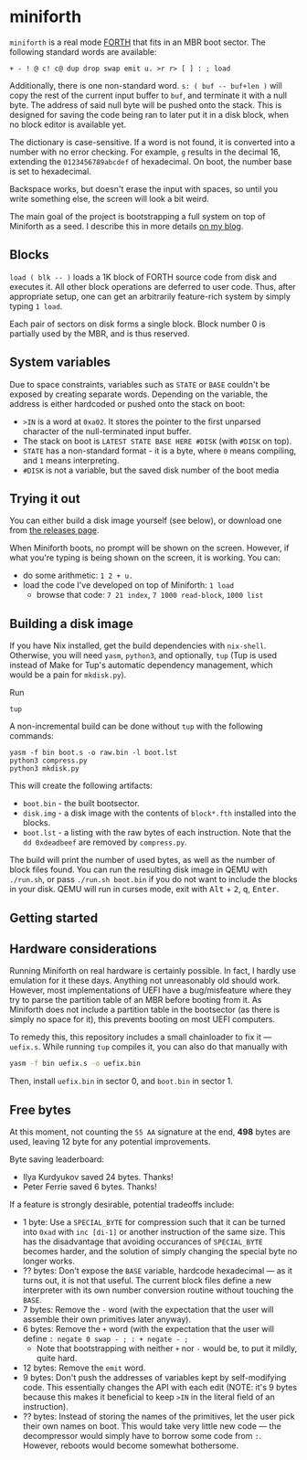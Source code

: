 # miniforth

`miniforth` is a real mode [FORTH] that fits in an MBR boot sector.
The following standard words are available:

```
+ - ! @ c! c@ dup drop swap emit u. >r r> [ ] : ; load
```

Additionally, there is one non-standard word. `s: ( buf -- buf+len )` will copy the
rest of the current input buffer to `buf`, and terminate it with a null byte. The address
of said null byte will be pushed onto the stack. This is designed for saving the code being
ran to later put it in a disk block, when no block editor is available yet.

The dictionary is case-sensitive. If a word is not found, it is converted into a number
with no error checking. For example, `g` results in the decimal 16, extending
the `0123456789abcdef` of hexadecimal. On boot, the number base is set to hexadecimal.

Backspace works, but doesn't erase the input with spaces, so until you write something else,
the screen will look a bit weird.

The main goal of the project is bootstrapping a full system on top of Miniforth
as a seed. I describe this in more details [on my blog][blog].

## Blocks

`load ( blk -- )` loads a 1K block of FORTH source code from disk and executes it.
All other block operations are deferred to user code. Thus, after appropriate setup,
one can get an arbitrarily feature-rich system by simply typing `1 load`.

Each pair of sectors on disk forms a single block. Block number 0 is partially used
by the MBR, and is thus reserved.

## System variables

Due to space constraints, variables such as `STATE` or `BASE` couldn't be exposed by creating
separate words. Depending on the variable, the address is either hardcoded or pushed onto
the stack on boot:

 - `>IN` is a word at `0xa02`. It stores the pointer to the first unparsed character
   of the null-terminated input buffer.
 - The stack on boot is `LATEST STATE BASE HERE #DISK` (with `#DISK` on top).
 - `STATE` has a non-standard format - it is a byte, where `0` means compiling,
   and `1` means interpreting.
 - `#DISK` is not a variable, but the saved disk number of the boot media

## Trying it out

You can either build a disk image yourself (see below), or download one from
[the releases page].

When Miniforth boots, no prompt will be shown on the screen. However, if what
you're typing is being shown on the screen, it is working. You can:

 - do some arithmetic: `1 2 + u.`
 - load the code I've developed on top of Miniforth: `1 load`
   - browse that code: `7 21 index`, `7 1000 read-block`, `1000 list`

## Building a disk image

If you have Nix installed, get the build dependencies with `nix-shell`.
Otherwise, you will need `yasm`, `python3`, and optionally, `tup`
(Tup is used instead of Make for Tup's automatic dependency management,
which would be a pain for `mkdisk.py`).

Run

```
tup
```

A non-incremental build can be done without `tup` with the following commands:

```
yasm -f bin boot.s -o raw.bin -l boot.lst
python3 compress.py
python3 mkdisk.py
```

This will create the following artifacts:

- `boot.bin` - the built bootsector.
- `disk.img` - a disk image with the contents of `block*.fth` installed into
  the blocks.
- `boot.lst` - a listing with the raw bytes of each instruction.
   Note that the `dd 0xdeadbeef` are removed by `compress.py`.

The build will print the number of used bytes, as well as the number of block files found.
You can run the resulting disk image in QEMU with `./run.sh`, or pass `./run.sh boot.bin`
if you do not want to include the blocks in your disk. QEMU will run in curses mode, exit
with <kbd>Alt</kbd> + <kbd>2</kbd>, <kbd>q</kbd>, <kbd>Enter</kbd>.

## Getting started

## Hardware considerations

Running Miniforth on real hardware is certainly possible. In fact, I hardly use
emulation for it these days. Anything not unreasonably old should work. However,
most implementations of UEFI have a bug/misfeature where they try to parse the
partition table of an MBR before booting from it. As Miniforth does not include
a partition table in the bootsector (as there is simply no space for it), this
prevents booting on most UEFI computers.

To remedy this, this repository includes a small chainloader to fix it —
`uefix.s`. While running `tup` compiles it, you can also do that manually with

```bash
yasm -f bin uefix.s -o uefix.bin
```

Then, install `uefix.bin` in sector 0, and `boot.bin` in sector 1.

## Free bytes

At this moment, not counting the `55 AA` signature at the end, **498** bytes are used,
leaving 12 byte for any potential improvements.

Byte saving leaderboard:
 - Ilya Kurdyukov saved 24 bytes. Thanks!
 - Peter Ferrie saved 6 bytes. Thanks!

If a feature is strongly desirable, potential tradeoffs include:

 - 1 byte: Use a `SPECIAL_BYTE` for compression such that it can be turned into
   `0xad` with `inc [di-1]` or another instruction of the same size. This has
   the disadvantage that avoiding occurances of `SPECIAL_BYTE` becomes harder,
   and the solution of simply changing the special byte no longer works.
 - ?? bytes: Don't expose the `BASE` variable, hardcode hexadecimal — as it
   turns out, it is not that useful. The current block files define a new
   interpreter with its own number conversion routine without touching the
   `BASE`.
 - 7 bytes: Remove the `-` word (with the expectation that the user will assemble their
   own primitives later anyway).
 - 6 bytes: Remove the `+` word (with the expectation that the user will define `: negate 0 swap - ; : + negate - ;`
   - Note that bootstrapping with neither `+` nor `-` would be, to put it mildly, quite hard.
 - 12 bytes: Remove the `emit` word.
 - 9 bytes: Don't push the addresses of variables kept by self-modifying code. This
   essentially changes the API with each edit (NOTE: it's 9 bytes because this makes it
   beneficial to keep `>IN` in the literal field of an instruction).
 - ?? bytes: Instead of storing the names of the primitives, let the user pick their own
   names on boot. This would take very little new code — the decompressor would simply have
   to borrow some code from `:`. However, reboots would become somewhat bothersome.

[FORTH]: https://en.wikipedia.org/wiki/Forth_(programming_language)
[blog]: https://niedzejkob.p4.team/bootstrap/
[the releases page]: https://github.com/NieDzejkob/miniforth/releases/
